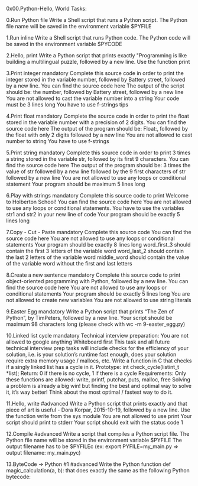 0x00.Python-Hello, World Tasks:

0.Run Python file
Write a Shell script that runs a Python script.
The Python file name will be saved in the environment variable $PYFILE

1.Run inline
Write a Shell script that runs Python code.
The Python code will be saved in the environment variable $PYCODE

2.Hello, print
Write a Python script that prints exactly "Programming is like building 
a multilingual puzzle, followed by a new line.
Use the function print

3.Print integer
mandatory
Complete this source code in order to print the integer stored in the variable number, 
followed by Battery street, followed by a new line.
You can find the source code here
The output of the script should be:
the number, followed by Battery street,
followed by a new line
You are not allowed to cast the variable number into a string
Your code must be 3 lines long
You have to use f-strings tips

4.Print float
mandatory
Complete the source code in order to print the float stored in the variable number with a precision of 2 digits.
You can find the source code here
The output of the program should be:
Float:, followed by the float with only 2 digits
followed by a new line
You are not allowed to cast number to string
You have to use f-strings

5.Print string
mandatory
Complete this source code in order to print 3 times a string stored in the variable str, 
followed by its first 9 characters.
You can find the source code here
The output of the program should be:
3 times the value of str
followed by a new line
followed by the 9 first characters of str
followed by a new line
You are not allowed to use any loops or conditional statement
Your program should be maximum 5 lines long

6.Play with strings
mandatory
Complete this source code to print Welcome to Holberton School!
You can find the source code here
You are not allowed to use any loops or conditional statements.
You have to use the variables str1 and str2 in your new line of code
Your program should be exactly 5 lines long

7.Copy - Cut - Paste
mandatory
Complete this source code
You can find the source code here
You are not allowed to use any loops or conditional statements
Your program should be exactly 8 lines long
word_first_3 should contain the first 3 letters of the variable word
word_last_2 should contain the last 2 letters of the variable word
middle_word should contain the value of the variable word without the first and last letters

8.Create a new sentence
mandatory
Complete this source code to print object-oriented programming with Python, followed by a new line.
You can find the source code here
You are not allowed to use any loops or conditional statements
Your program should be exactly 5 lines long
You are not allowed to create new variables
You are not allowed to use string literals

9.Easter Egg
mandatory
Write a Python script that prints “The Zen of Python”, by TimPeters, followed by a new line.
Your script should be maximum 98 characters long (please check with wc -m 9-easter_egg.py)

10.Linked list cycle
mandatory
Technical interview preparation:
You are not allowed to google anything
Whiteboard first
This task and all future technical interview prep tasks will include 
checks for the efficiency of your solution, i.e. is your solution’s runtime fast enough, 
does your solution require extra memory usage / mallocs, etc.
Write a function in C that checks if a singly linked list has a cycle in it.
Prototype: int check_cycle(listint_t *list);
Return: 0 if there is no cycle, 1 if there is a cycle
Requirements:
Only these functions are allowed: write, printf, putchar, puts, malloc, free
Solving a problem is already a big win! but finding the best and optimal way to solve it, 
it’s way better! Think about the most optimal / fastest way to do it.

11.Hello, write
#advanced
Write a Python script that prints exactly and that piece of 
art is useful - Dora Korpar, 2015-10-19, followed by a new line.
Use the function write from the sys module
You are not allowed to use print
Your script should print to stderr
Your script should exit with the status code 1

12.Compile
#advanced
Write a script that compiles a Python script file.
The Python file name will be stored in the environment variable $PYFILE
The output filename has to be $PYFILEc (ex: export PYFILE=my_main.py => output filename: my_main.pyc)

13.ByteCode -> Python #1
#advanced
Write the Python function def magic_calculation(a, b): that does exactly the same as the following Python bytecode: